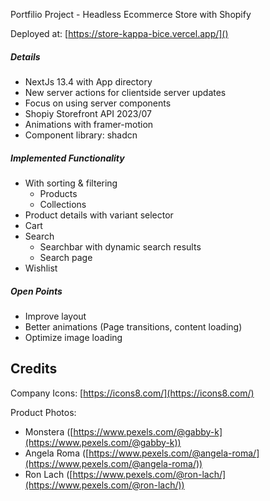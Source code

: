 Portfilio Project - Headless Ecommerce Store with Shopify

Deployed at: [https://store-kappa-bice.vercel.app/]()

##### **Details**

* NextJs 13.4 with App directory
* New server actions for clientside server updates
* Focus on using server components
* Shopiy Storefront API 2023/07
* Animations with framer-motion
* Component library: shadcn

##### **Implemented Functionality**

* With sorting & filtering
  * Products
  * Collections
* Product details with variant selector
* Cart
* Search
  * Searchbar with dynamic search results
  * Search page
* Wishlist

##### **Open Points**

* Improve layout
* Better animations (Page transitions, content loading)
* Optimize image loading

## Credits

Company Icons: [https://icons8.com/](https://icons8.com/)

Product Photos:

* Monstera ([https://www.pexels.com/@gabby-k](https://www.pexels.com/@gabby-k))
* Angela Roma ([https://www.pexels.com/@angela-roma/](https://www.pexels.com/@angela-roma/))
* Ron Lach ([https://www.pexels.com/@ron-lach/](https://www.pexels.com/@ron-lach/))
